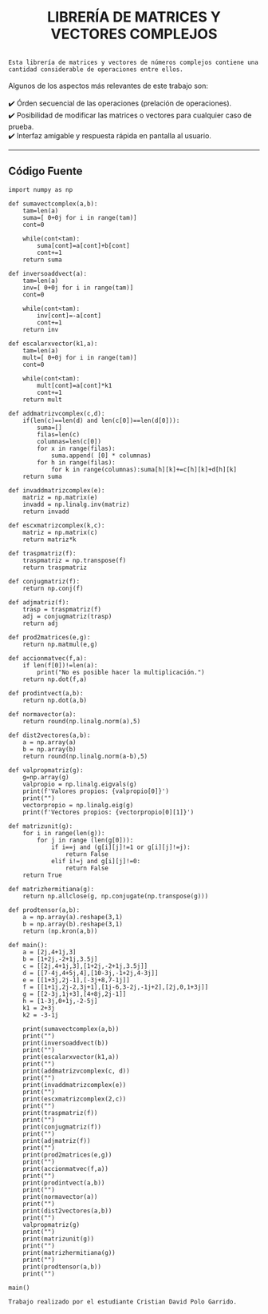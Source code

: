 <h1 align="center">LIBRERÍA DE MATRICES Y VECTORES COMPLEJOS</h1>
<img src="https://blogger.googleusercontent.com/img/b/R29vZ2xl/AVvXsEhra9fSfv5wMAxy4hyGbJXLrjLgnuPH2Y3kPRgSrP-4pymm5t5kJPuMKBKGUrxdhzkZXA9SCjag53faV7a_KkxM6gtaLJSlelo4so7d4zJtJg4BAcqzR9isV9MhT0dbJdMlWhplGO_S0RB8T97v-feUAEErvUVtJIorVlX0xUN3_pXINDH49aETig/s16000/a.png" alt="" class="Complex">

`Esta librería de matrices y vectores de números complejos contiene una cantidad considerable de operaciones entre ellos.` <br><br>
Algunos de los aspectos más relevantes de este trabajo son: <br><br>
✔️ Órden secuencial de las operaciones (prelación de operaciones). <br>
✔️ Posibilidad de modificar las matrices o vectores para cualquier caso de prueba. <br>
✔️ Interfaz amigable y respuesta rápida en pantalla al usuario.
<hr>

<h2 align="left">Código Fuente</h2>

    import numpy as np

    def sumavectcomplex(a,b):
        tam=len(a)
        suma=[ 0+0j for i in range(tam)]
        cont=0

        while(cont<tam):
            suma[cont]=a[cont]+b[cont]
            cont+=1
        return suma

    def inversoaddvect(a):
        tam=len(a)
        inv=[ 0+0j for i in range(tam)]
        cont=0

        while(cont<tam):
            inv[cont]=-a[cont]
            cont+=1
        return inv

    def escalarxvector(k1,a):
        tam=len(a)
        mult=[ 0+0j for i in range(tam)]
        cont=0

        while(cont<tam):
            mult[cont]=a[cont]*k1
            cont+=1
        return mult

    def addmatrizvcomplex(c,d):
        if(len(c)==len(d) and len(c[0])==len(d[0])):
            suma=[]
            filas=len(c)
            columnas=len(c[0])
            for x in range(filas):
                suma.append( [0] * columnas)
            for h in range(filas):
                for k in range(columnas):suma[h][k]+=c[h][k]+d[h][k]
        return suma

    def invaddmatrizcomplex(e):
        matriz = np.matrix(e)
        invadd = np.linalg.inv(matriz)
        return invadd

    def escxmatrizcomplex(k,c):
        matriz = np.matrix(c)
        return matriz*k

    def traspmatriz(f):
        traspmatriz = np.transpose(f)
        return traspmatriz

    def conjugmatriz(f):
        return np.conj(f)

    def adjmatriz(f):
        trasp = traspmatriz(f)
        adj = conjugmatriz(trasp)
        return adj

    def prod2matrices(e,g):
        return np.matmul(e,g)

    def accionmatvec(f,a):
        if len(f[0])!=len(a):
            print("No es posible hacer la multiplicación.")
        return np.dot(f,a)

    def prodintvect(a,b):
        return np.dot(a,b)

    def normavector(a):
        return round(np.linalg.norm(a),5)

    def dist2vectores(a,b):
        a = np.array(a)
        b = np.array(b)
        return round(np.linalg.norm(a-b),5)

    def valpropmatriz(g):
        g=np.array(g)
        valpropio = np.linalg.eigvals(g)
        print(f'Valores propios: {valpropio[0]}')
        print("")
        vectorpropio = np.linalg.eig(g)
        print(f'Vectores propios: {vectorpropio[0][1]}')

    def matrizunit(g):
        for i in range(len(g)):
            for j in range (len(g[0])):
                if i==j and (g[i][j]!=1 or g[i][j]!=j):
                    return False
                elif i!=j and g[i][j]!=0:
                    return False
        return True

    def matrizhermitiana(g):
        return np.allclose(g, np.conjugate(np.transpose(g)))

    def prodtensor(a,b):
        a = np.array(a).reshape(3,1)
        b = np.array(b).reshape(3,1)
        return (np.kron(a,b))

    def main():
        a = [2j,4+1j,3]
        b = [1+2j,-2+1j,3.5j]
        c = [[2j,4+1j,3],[1+2j,-2+1j,3.5j]]
        d = [[7-4j,4+5j,4],[10-3j,-1+2j,4-3j]]
        e = [[1+3j,2j-1],[-3j+8,7-1j]]
        f = [[1+1j,2j-2,3j+1],[1j-6,3-2j,-1j+2],[2j,0,1+3j]]
        g = [[2-3j,1j+3],[4+8j,2j-1]]
        h = [1-3j,0+1j,-2-5j]
        k1 = 2+3j
        k2 = -3-1j

        print(sumavectcomplex(a,b))
        print("")
        print(inversoaddvect(b))
        print("")
        print(escalarxvector(k1,a))
        print("")
        print(addmatrizvcomplex(c, d))
        print("")
        print(invaddmatrizcomplex(e))
        print("")
        print(escxmatrizcomplex(2,c))
        print("")
        print(traspmatriz(f))
        print("")
        print(conjugmatriz(f))
        print("")
        print(adjmatriz(f))
        print("")
        print(prod2matrices(e,g))
        print("")
        print(accionmatvec(f,a))
        print("")
        print(prodintvect(a,b))
        print("")
        print(normavector(a))
        print("")
        print(dist2vectores(a,b))
        print("")
        valpropmatriz(g)
        print("")
        print(matrizunit(g))
        print("")
        print(matrizhermitiana(g))
        print("")
        print(prodtensor(a,b))
        print("")

    main()
    
`Trabajo realizado por el estudiante Cristian David Polo Garrido.`
